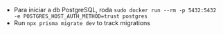 -   Para iniciar a db PostgreSQL, roda `sudo docker run --rm -p 5432:5432 -e POSTGRES_HOST_AUTH_METHOD=trust postgres`
-   Run `npx prisma migrate dev` to track migrations
